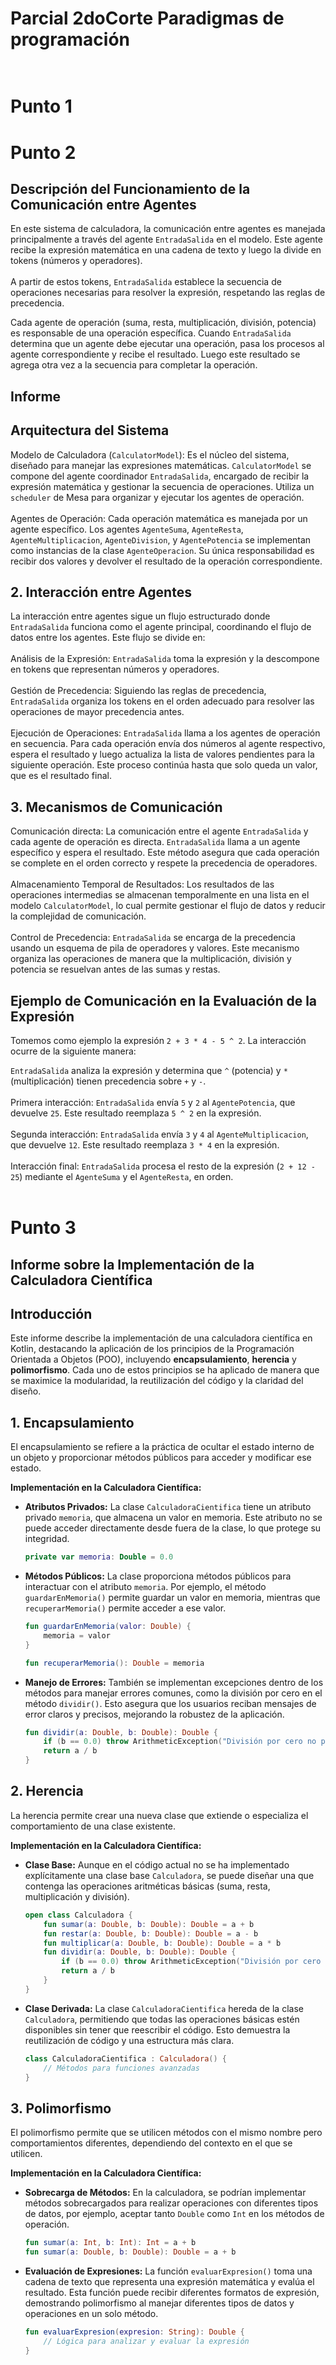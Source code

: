 # Parcial 2doCorte Paradigmas de programación <br> <br>

# Punto 1
# Punto 2
## Descripción del Funcionamiento de la Comunicación entre Agentes
En este sistema de calculadora, la comunicación entre agentes es manejada principalmente a través del agente `EntradaSalida` en el modelo. Este agente recibe la expresión matemática en una cadena de texto y luego la divide en tokens (números y operadores). <br> <br>
A partir de estos tokens, `EntradaSalida` establece la secuencia de operaciones necesarias para resolver la expresión, respetando las reglas de precedencia.

Cada agente de operación (suma, resta, multiplicación, división, potencia) es responsable de una operación específica. Cuando `EntradaSalida` determina que un agente debe ejecutar una operación, pasa los procesos al agente correspondiente y recibe el resultado. Luego este resultado se agrega otra vez a la secuencia para completar la operación.
## Informe
## Arquitectura del Sistema

Modelo de Calculadora (`CalculatorModel`): Es el núcleo del sistema, diseñado para manejar las expresiones matemáticas. `CalculatorModel` se compone del agente coordinador `EntradaSalida`, encargado de recibir la expresión matemática y gestionar la secuencia de operaciones. Utiliza un `scheduler` de Mesa para organizar y ejecutar los agentes de operación. <br> <br>
    Agentes de Operación: Cada operación matemática es manejada por un agente específico. Los agentes `AgenteSuma`, `AgenteResta`, `AgenteMultiplicacion`, `AgenteDivision`, y `AgentePotencia` se implementan como instancias de la clase `AgenteOperacion`. Su única responsabilidad es recibir dos valores y devolver el resultado de la operación correspondiente.

## 2. Interacción entre Agentes

La interacción entre agentes sigue un flujo estructurado donde `EntradaSalida` funciona como el agente principal, coordinando el flujo de datos entre los agentes. Este flujo se divide en: <br> <br>
        Análisis de la Expresión: `EntradaSalida` toma la expresión y la descompone en tokens que representan números y operadores. <br> <br>
        Gestión de Precedencia: Siguiendo las reglas de precedencia, `EntradaSalida` organiza los tokens en el orden adecuado para resolver las operaciones de mayor precedencia antes. <br> <br>
        Ejecución de Operaciones: `EntradaSalida` llama a los agentes de operación en secuencia. Para cada operación envía dos números al agente respectivo, espera el resultado y luego actualiza la lista de valores pendientes para la siguiente operación. Este proceso continúa hasta que solo queda un valor, que es el resultado final.

## 3. Mecanismos de Comunicación

Comunicación directa: La comunicación entre el agente `EntradaSalida` y cada agente de operación es directa. `EntradaSalida` llama a un agente específico y espera el resultado. Este método asegura que cada operación se complete en el orden correcto y respete la precedencia de operadores. <br> <br>
    Almacenamiento Temporal de Resultados: Los resultados de las operaciones intermedias se almacenan temporalmente en una lista en el modelo `CalculatorModel`, lo cual permite gestionar el flujo de datos y reducir la complejidad de comunicación. <br> <br>
    Control de Precedencia: `EntradaSalida` se encarga de la precedencia usando un esquema de pila de operadores y valores. Este mecanismo organiza las operaciones de manera que la multiplicación, división y potencia se resuelvan antes de las sumas y restas.

## Ejemplo de Comunicación en la Evaluación de la Expresión

Tomemos como ejemplo la expresión `2 + 3 * 4 - 5 ^ 2`. La interacción ocurre de la siguiente manera:

`EntradaSalida` analiza la expresión y determina que `^` (potencia) y `*` (multiplicación) tienen precedencia sobre `+` y `-`. <br> <br>
    Primera interacción:
        `EntradaSalida` envía `5` y `2` al `AgentePotencia`, que devuelve `25`.
        Este resultado reemplaza `5 ^ 2` en la expresión. <br> <br>
    Segunda interacción:
        `EntradaSalida` envía `3` y `4` al `AgenteMultiplicacion`, que devuelve `12`.
        Este resultado reemplaza `3 * 4` en la expresión. <br> <br>
    Interacción final:
        `EntradaSalida` procesa el resto de la expresión (`2 + 12 - 25`) mediante el `AgenteSuma` y el `AgenteResta`, en orden. <br> <br>


# Punto 3

## Informe sobre la Implementación de la Calculadora Científica

## Introducción
Este informe describe la implementación de una calculadora científica en Kotlin, destacando la aplicación de los principios de la Programación Orientada a Objetos (POO), incluyendo **encapsulamiento**, **herencia** y **polimorfismo**. Cada uno de estos principios se ha aplicado de manera que se maximice la modularidad, la reutilización del código y la claridad del diseño.

## 1. Encapsulamiento
El encapsulamiento se refiere a la práctica de ocultar el estado interno de un objeto y proporcionar métodos públicos para acceder y modificar ese estado.

**Implementación en la Calculadora Científica:**
- **Atributos Privados:** La clase `CalculadoraCientifica` tiene un atributo privado `memoria`, que almacena un valor en memoria. Este atributo no se puede acceder directamente desde fuera de la clase, lo que protege su integridad.

    ```kotlin
    private var memoria: Double = 0.0
    ```

- **Métodos Públicos:** La clase proporciona métodos públicos para interactuar con el atributo `memoria`. Por ejemplo, el método `guardarEnMemoria()` permite guardar un valor en memoria, mientras que `recuperarMemoria()` permite acceder a ese valor.

    ```kotlin
    fun guardarEnMemoria(valor: Double) {
        memoria = valor
    }

    fun recuperarMemoria(): Double = memoria
    ```

- **Manejo de Errores:** También se implementan excepciones dentro de los métodos para manejar errores comunes, como la división por cero en el método `dividir()`. Esto asegura que los usuarios reciban mensajes de error claros y precisos, mejorando la robustez de la aplicación.

    ```kotlin
    fun dividir(a: Double, b: Double): Double {
        if (b == 0.0) throw ArithmeticException("División por cero no permitida")
        return a / b
    }
    ```

## 2. Herencia
La herencia permite crear una nueva clase que extiende o especializa el comportamiento de una clase existente.

**Implementación en la Calculadora Científica:**
- **Clase Base:** Aunque en el código actual no se ha implementado explícitamente una clase base `Calculadora`, se puede diseñar una que contenga las operaciones aritméticas básicas (suma, resta, multiplicación y división).

    ```kotlin
    open class Calculadora {
        fun sumar(a: Double, b: Double): Double = a + b
        fun restar(a: Double, b: Double): Double = a - b
        fun multiplicar(a: Double, b: Double): Double = a * b
        fun dividir(a: Double, b: Double): Double {
            if (b == 0.0) throw ArithmeticException("División por cero no permitida")
            return a / b
        }
    }
    ```

- **Clase Derivada:** La clase `CalculadoraCientifica` hereda de la clase `Calculadora`, permitiendo que todas las operaciones básicas estén disponibles sin tener que reescribir el código. Esto demuestra la reutilización de código y una estructura más clara.

    ```kotlin
    class CalculadoraCientifica : Calculadora() {
        // Métodos para funciones avanzadas
    }
    ```

## 3. Polimorfismo
El polimorfismo permite que se utilicen métodos con el mismo nombre pero comportamientos diferentes, dependiendo del contexto en el que se utilicen.

**Implementación en la Calculadora Científica:**
- **Sobrecarga de Métodos:** En la calculadora, se podrían implementar métodos sobrecargados para realizar operaciones con diferentes tipos de datos, por ejemplo, aceptar tanto `Double` como `Int` en los métodos de operación.

    ```kotlin
    fun sumar(a: Int, b: Int): Int = a + b
    fun sumar(a: Double, b: Double): Double = a + b
    ```

- **Evaluación de Expresiones:** La función `evaluarExpresion()` toma una cadena de texto que representa una expresión matemática y evalúa el resultado. Esta función puede recibir diferentes formatos de expresión, demostrando polimorfismo al manejar diferentes tipos de datos y operaciones en un solo método.

    ```kotlin
    fun evaluarExpresion(expresion: String): Double {
        // Lógica para analizar y evaluar la expresión
    }
    ```


